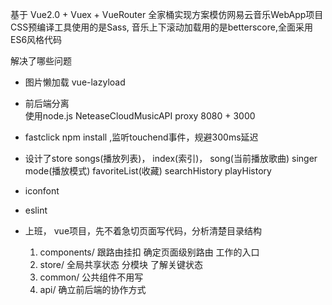 基于 Vue2.0 + Vuex + VueRouter 全家桶实现方案模仿网易云音乐WebApp项目
CSS预编译工具使用的是Sass, 音乐上下滚动加载用的是betterscore,全面采用ES6风格代码

解决了哪些问题
- 图片懒加载  vue-lazyload
- 前后端分离  
    使用node.js NeteaseCloudMusicAPI  proxy
    8080 + 3000
- fastclick 
    npm install ,监听touchend事件，规避300ms延迟 
- 设计了store
  songs(播放列表)， index(索引)， song(当前播放歌曲)
  singer  mode(播放模式)  favoriteList(收藏)  searchHistory playHistory
- iconfont
- eslint


- 上班， vue项目，先不着急切页面写代码，分析清楚目录结构
  1. components/  跟路由挂扣  确定页面级别路由
  工作的入口
  2. store/ 全局共享状态  分模块 了解关键状态
  3. common/ 公共组件不用写
  4. api/ 确立前后端的协作方式



